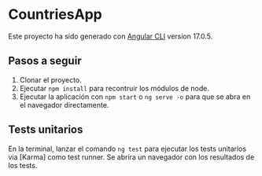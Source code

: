 # CountriesApp

Este proyecto ha sido generado con [Angular CLI](https://github.com/angular/angular-cli) version 17.0.5.

## Pasos a seguir

1. Clonar el proyecto.
2. Ejecutar `npm install` para recontruir los módulos de node.
3. Ejecutar la aplicación con `npm start` o `ng serve -o` para que se abra en el navegador directamente.

## Tests unitarios

En la terminal, lanzar el comando `ng test` para ejecutar los tests unitarios via [Karma] como test runner. Se abrira un navegador con los resultados de los tests.





